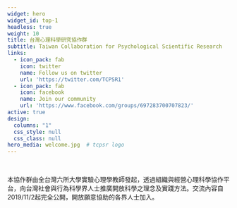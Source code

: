 ```yaml
---
widget: hero
widget_id: top-1
headless: true
weight: 10
title: 台灣心理科學研究協作群
subtitle: Taiwan Collaboration for Psychological Scientific Research
links:
  - icon_pack: fab
    icon: twitter
    name: Follow us on twitter
    url: 'https://twitter.com/TCPSR1'
  - icon_pack: fab
    icon: facebook
    name: Join our community
    url: 'https://www.facebook.com/groups/697283700707823/'
active: true
design:
  columns: "1"
  css_style: null
  css_class: null
hero_media: welcome.jpg  # tcpsr logo
---
```


<br>

本協作群由全台灣六所大學實驗心理學教師發起，透過組織與經營心理科學協作平台，向台灣社會與行為科學界人士推廣開放科學之理念及實踐方法。交流內容自2019/11/2起完全公開，開放願意協助的各界人士加入。